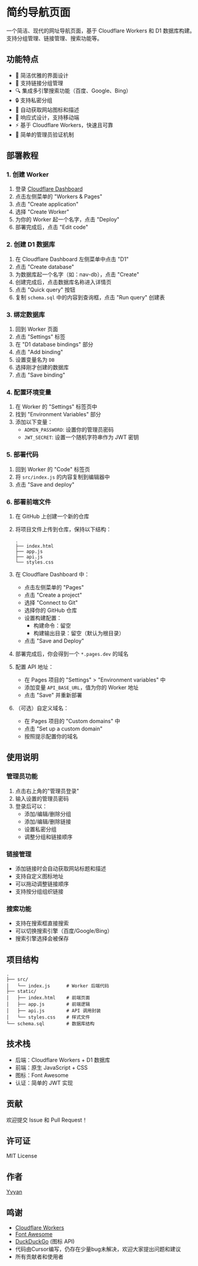 # 简约导航页面

一个简洁、现代的网址导航页面，基于 Cloudflare Workers 和 D1 数据库构建。支持分组管理、链接管理、搜索功能等。

## 功能特点

- 🎯 简洁优雅的界面设计
- 📂 支持链接分组管理
- 🔍 集成多引擎搜索功能（百度、Google、Bing）
- 🔒 支持私密分组
- 🎨 自动获取网站图标和描述
- 📱 响应式设计，支持移动端
- ⚡ 基于 Cloudflare Workers，快速且可靠
- 🔑 简单的管理员验证机制

## 部署教程

### 1. 创建 Worker

1. 登录 [Cloudflare Dashboard](https://dash.cloudflare.com)
2. 点击左侧菜单的 "Workers & Pages"
3. 点击 "Create application"
4. 选择 "Create Worker"
5. 为你的 Worker 起一个名字，点击 "Deploy"
6. 部署完成后，点击 "Edit code"

### 2. 创建 D1 数据库

1. 在 Cloudflare Dashboard 左侧菜单中点击 "D1"
2. 点击 "Create database"
3. 为数据库起一个名字（如：nav-db），点击 "Create"
4. 创建完成后，点击数据库名称进入详情页
5. 点击 "Quick query" 按钮
6. 复制 `schema.sql` 中的内容到查询框，点击 "Run query" 创建表

### 3. 绑定数据库

1. 回到 Worker 页面
2. 点击 "Settings" 标签
3. 在 "D1 database bindings" 部分
4. 点击 "Add binding"
5. 设置变量名为 `DB`
6. 选择刚才创建的数据库
7. 点击 "Save binding"

### 4. 配置环境变量

1. 在 Worker 的 "Settings" 标签页中
2. 找到 "Environment Variables" 部分
3. 添加以下变量：
   - `ADMIN_PASSWORD`: 设置你的管理员密码
   - `JWT_SECRET`: 设置一个随机字符串作为 JWT 密钥

### 5. 部署代码

1. 回到 Worker 的 "Code" 标签页
2. 将 `src/index.js` 的内容复制到编辑器中
3. 点击 "Save and deploy"

### 6. 部署前端文件

1. 在 GitHub 上创建一个新的仓库
2. 将项目文件上传到仓库，保持以下结构：
   ```
   .
   ├── index.html
   ├── app.js
   ├── api.js
   └── styles.css
   ```

3. 在 Cloudflare Dashboard 中：
   - 点击左侧菜单的 "Pages"
   - 点击 "Create a project"
   - 选择 "Connect to Git"
   - 选择你的 GitHub 仓库
   - 设置构建配置：
     - 构建命令：留空
     - 构建输出目录：留空（默认为根目录）
   - 点击 "Save and Deploy"

4. 部署完成后，你会得到一个 `*.pages.dev` 的域名

5. 配置 API 地址：
   - 在 Pages 项目的 "Settings" > "Environment variables" 中
   - 添加变量 `API_BASE_URL`，值为你的 Worker 地址
   - 点击 "Save" 并重新部署

6. （可选）自定义域名：
   - 在 Pages 项目的 "Custom domains" 中
   - 点击 "Set up a custom domain"
   - 按照提示配置你的域名

## 使用说明

### 管理员功能

1. 点击右上角的"管理员登录"
2. 输入设置的管理员密码
3. 登录后可以：
   - 添加/编辑/删除分组
   - 添加/编辑/删除链接
   - 设置私密分组
   - 调整分组和链接顺序

### 链接管理

- 添加链接时会自动获取网站标题和描述
- 支持自定义图标地址
- 可以拖动调整链接顺序
- 支持按分组组织链接

### 搜索功能

- 支持在搜索框直接搜索
- 可以切换搜索引擎（百度/Google/Bing）
- 搜索引擎选择会被保存

## 项目结构

```
.
├── src/
│   └── index.js      # Worker 后端代码
├── static/
│   ├── index.html    # 前端页面
│   ├── app.js        # 前端逻辑
│   ├── api.js        # API 调用封装
│   └── styles.css    # 样式文件
└── schema.sql        # 数据库结构
```

## 技术栈

- 后端：Cloudflare Workers + D1 数据库
- 前端：原生 JavaScript + CSS
- 图标：Font Awesome
- 认证：简单的 JWT 实现

## 贡献

欢迎提交 Issue 和 Pull Request！

## 许可证

MIT License

## 作者

[Yvyan](https://github.com/yvyan)

## 鸣谢

- [Cloudflare Workers](https://workers.cloudflare.com/)
- [Font Awesome](https://fontawesome.com/)
- [DuckDuckGo](https://duckduckgo.com/) (图标 API) 
- 代码由Cursor编写，仍存在少量bug未解决，欢迎大家提出问题和建议
- 所有贡献者和使用者